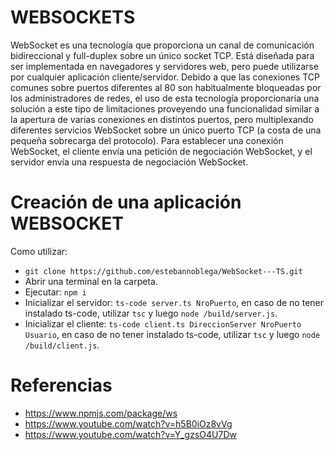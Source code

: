 # WEBSOCKETS
WebSocket es una tecnología que proporciona un canal de comunicación bidireccional y full-duplex sobre un único socket TCP. Está diseñada para ser implementada en navegadores y servidores web, pero puede utilizarse por cualquier aplicación cliente/servidor. 
Debido a que las conexiones TCP comunes sobre puertos diferentes al 80 son habitualmente bloqueadas por los administradores de redes, el uso de esta tecnología proporcionaría una solución a este tipo de limitaciones proveyendo una funcionalidad similar a la apertura de varias conexiones en distintos puertos, pero multiplexando diferentes servicios WebSocket sobre un único puerto TCP (a costa de una pequeña sobrecarga del protocolo).
Para establecer una conexión WebSocket, el cliente envía una petición de negociación WebSocket, y el servidor envía una respuesta de negociación WebSocket.

# Creación de una aplicación WEBSOCKET
Como utilizar:
* `git clone https://github.com/estebannoblega/WebSocket---TS.git`
* Abrir una terminal en la carpeta.
* Ejecutar: `npm i`
* Inicializar el servidor: `ts-code server.ts NroPuerto`, en caso de no tener instalado ts-code, utilizar `tsc` y luego `node /build/server.js`.
* Inicializar el cliente: `ts-code client.ts DireccionServer NroPuerto Usuario`, en caso de no tener instalado ts-code, utilizar `tsc` y luego `node /build/client.js`.

# Referencias
* https://www.npmjs.com/package/ws
* https://www.youtube.com/watch?v=h5B0iOz8vVg
* https://www.youtube.com/watch?v=Y_gzsO4U7Dw


